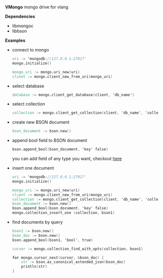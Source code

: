 **VMongo**
mongo drive for vlang

**Dependencies**

- libmongoc
- libbson


**Examples**

- connect to mongo
    ```v
    uri := 'mongodb://127.0.0.1:27017'
    mongo.initialize()

    mongo_uri := mongo.uri_new(uri)
    client := mongo.client_new_from_uri(mongo_uri)
    ```
- select database
  ```v
  database := mongo.client_get_database(client, 'db_name')
  ```

- select collection
  ```v
  collection := mongo.client_get_collection(client, 'db_name', 'collection_name')
  ```

- create new BSON document
  ```v
  bson_document := bson.new()
  ```

- append bool field to BSON document
  ```v
  bson.append_bool(bson_document, 'key' false)
  ```
  you can add field of any type you want, checkout [here](bson/funcs_append.v)

- insert one document
    ```v
    uri := 'mongodb://127.0.0.1:27017'
    mongo.initialize()

    mongo_uri := mongo.uri_new(uri)
    client := mongo.client_new_from_uri(mongo_uri)
    collection := mongo.client_get_collection(client, 'db_name', 'collection_name')
    bson_document := bson.new()
    bson.append_bool(bson_document, 'key' false)
    mongo.collection_insert_one (collection, bson1)
    ```

- find documents by query
    ```v
    bson1 := bson.new()
    bson_doc := bson.new()
    bson.append_bool(bson1, 'bool', true)

    cursor := mongo.collection_find_with_opts(collection, bson1)

    for mongo.cursor_next(cursor, &bson_doc) {
        str := bson.as_canonical_extended_json(bson_doc)
        println(str)
    }
    ```
